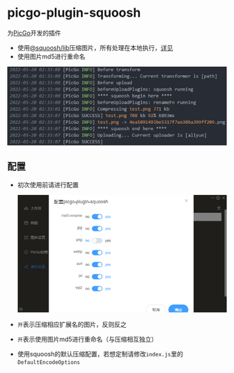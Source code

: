 # picgo-plugin-squoosh

为[PicGo](https://github.com/Molunerfinn/PicGo)开发的插件

* 使用[@squoosh/lib](https://github.com/GoogleChromeLabs/squoosh/tree/dev/libsquoosh)压缩图片，所有处理在本地执行，[详见](https://github.com/GoogleChromeLabs/squoosh#privacy)
* 使用图片md5进行重命名

![](https://raw.githubusercontent.com/JolyneAnasui/picgo-plugin-squoosh/main/images/1.png)

## 配置

* 初次使用前请进行配置

  ![](https://raw.githubusercontent.com/JolyneAnasui/picgo-plugin-squoosh/main/images/2.png)

* `开`表示压缩相应扩展名的图片，反则反之

* `开`表示使用图片md5进行重命名（与压缩相互独立）

* 使用squoosh的默认压缩配置，若想定制请修改`index.js`里的`DefaultEncodeOptions`

